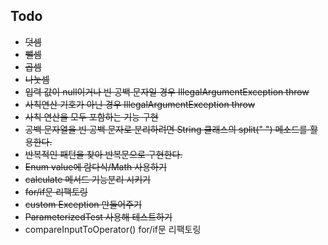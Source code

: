 ## Todo
* ~~덧셈~~
* ~~뺄셈~~
* ~~곱셈~~
* ~~나눗셈~~
* ~~입력 값이 null이거나 빈 공백 문자일 경우 IllegalArgumentException throw~~
* ~~사칙연산 기호가 아닌 경우 IllegalArgumentException throw~~
* ~~사칙 연산을 모두 포함하는 기능 구현~~
* ~~공백 문자열을 빈 공백 문자로 분리하려면 String 클래스의 split(" ") 메소드를 활용한다.~~
* ~~반복적인 패턴을 찾아 반복문으로 구현한다.~~
* ~~Enum value에 람다식/Math 사용하기~~
* ~~calculate 메서드 기능분리 시키기~~
* ~~for/if문 리팩토링~~
* ~~custom Exception 만들어주기~~
* ~~ParameterizedTest 사용해 테스트하기~~
* compareInputToOperator() for/if문 리팩토링